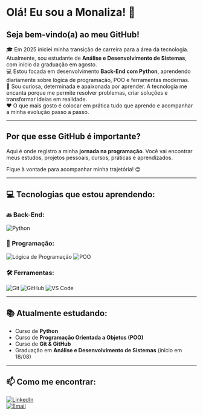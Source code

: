 # Olá! Eu sou a Monaliza! 👋

## Seja bem-vindo(a) ao meu GitHub!

🎓 Em 2025 iniciei minha transição de carreira para a área da tecnologia. Atualmente, sou estudante de **Análise e Desenvolvimento de Sistemas**, com início da graduação em agosto.  
💻 Estou focada em desenvolvimento **Back-End com Python**, aprendendo diariamente sobre lógica de programação, POO e ferramentas modernas.  
🚀 Sou curiosa, determinada e apaixonada por aprender. A tecnologia me encanta porque me permite resolver problemas, criar soluções e transformar ideias em realidade.  
❤️ O que mais gosto é colocar em prática tudo que aprendo e acompanhar a minha evolução passo a passo.

---

## Por que esse GitHub é importante?

Aqui é onde registro a minha **jornada na programação**. Você vai encontrar meus estudos, projetos pessoais, cursos, práticas e aprendizados.

Fique à vontade para acompanhar minha trajetória! 😊

---

## 💻 Tecnologias que estou aprendendo:

### 🔙 Back-End:
![Python](https://img.shields.io/badge/PYTHON-3776AB?style=for-the-badge&logo=python&logoColor=white)

### 🧠 Programação:
![Lógica de Programação](https://img.shields.io/badge/LÓGICA%20DE%20PROGRAMAÇÃO-F57C00?style=for-the-badge)
![POO](https://img.shields.io/badge/PROGRAMAÇÃO%20ORIENTADA%20A%20OBJETOS-007ACC?style=for-the-badge)

### 🛠️ Ferramentas:
![Git](https://img.shields.io/badge/GIT-F05032?style=for-the-badge&logo=git&logoColor=white)
![GitHub](https://img.shields.io/badge/GITHUB-181717?style=for-the-badge&logo=github&logoColor=white)
![VS Code](https://img.shields.io/badge/VISUAL%20STUDIO%20CODE-007ACC?style=for-the-badge&logo=visualstudiocode&logoColor=white)

---

## 📚 Atualmente estudando:

- Curso de **Python**
- Curso de **Programação Orientada a Objetos (POO)**
- Curso de **Git & GitHub**
- Graduação em **Análise e Desenvolvimento de Sistemas** (início em 18/08)

---

## 📫 Como me encontrar:

[![LinkedIn](https://img.shields.io/badge/LinkedIn-0A66C2?style=for-the-badge&logo=linkedin&logoColor=white)](https://www.linkedin.com/in/seu-linkedin)  
[![Email](https://img.shields.io/badge/E--mail-D14836?style=for-the-badge&logo=gmail&logoColor=white)](mailto:monalizavasconcelos889@gmail.com)
